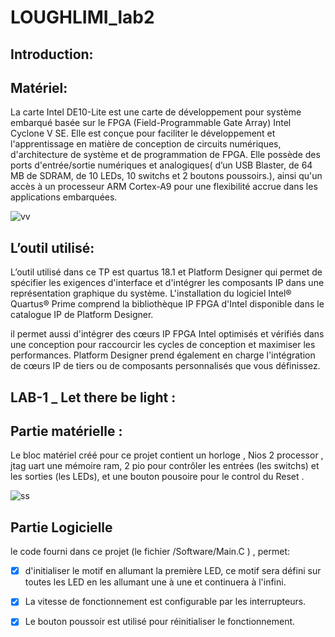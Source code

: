 # LOUGHLIMI_lab2

## Introduction: 
## Matériel:

La carte Intel DE10-Lite est une carte de développement pour système embarqué basée sur le FPGA (Field-Programmable Gate Array) Intel Cyclone V SE. 
Elle est conçue pour faciliter le développement et l'apprentissage en matière de conception de circuits numériques, d'architecture de système et de programmation de FPGA. 
Elle possède des ports d'entrée/sortie numériques et analogiques( d’un USB Blaster, de 64 MB de SDRAM, de 10 LEDs, 10 switchs et 2 boutons poussoirs.), ainsi qu'un accès à un processeur ARM Cortex-A9 pour une flexibilité accrue dans les applications embarquées.

![vv](https://user-images.githubusercontent.com/17486030/213537754-a8596423-053c-4a61-955d-452a68b3894b.png)

## L’outil utilisé:

L’outil utilisé dans ce TP est quartus 18.1 et Platform Designer qui permet de spécifier les exigences d'interface et d'intégrer les composants IP dans une représentation graphique du système. L'installation du logiciel Intel® Quartus® Prime comprend la bibliothèque IP FPGA d'Intel disponible dans le catalogue IP de Platform Designer.

il permet aussi d'intégrer des cœurs IP FPGA Intel optimisés et vérifiés dans une conception pour raccourcir les cycles de conception et maximiser les performances. Platform Designer prend également en charge l'intégration de cœurs IP de tiers ou de composants personnalisés que vous définissez.

## LAB-1 _ Let there be light :

##  Partie matérielle :

Le bloc matériel créé pour ce projet contient un horloge , Nios 2 processor , jtag uart une mémoire ram,  2 pio pour contrôler les entrées (les switchs) et les sorties  (les LEDs), et une bouton pousoire pour le control du Reset .

![ss](https://user-images.githubusercontent.com/17486030/213538541-2d15a957-9547-4fb9-8f88-bfecb0df5cc5.png)



## Partie Logicielle

le code fourni dans ce projet (le fichier /Software/Main.C ) , permet:

- [x] d'initialiser le motif en allumant la première LED, ce motif sera défini sur toutes les LED en les allumant une à une et continuera à l'infini.
 
- [x] La vitesse de fonctionnement est configurable par les interrupteurs.

- [x] Le bouton poussoir est utilisé pour réinitialiser le fonctionnement.


